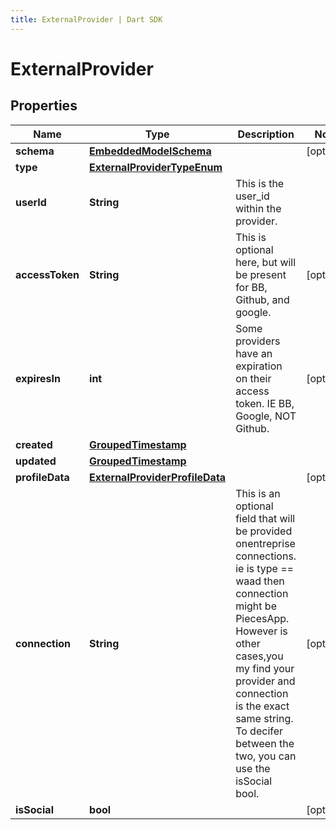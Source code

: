 ```yaml
---
title: ExternalProvider | Dart SDK
---
```


# ExternalProvider

## Properties
Name | Type | Description | Notes
------------ | ------------- | ------------- | -------------
**schema** | [**EmbeddedModelSchema**](EmbeddedModelSchema) |  | [optional] 
**type** | [**ExternalProviderTypeEnum**](ExternalProviderTypeEnum) |  | 
**userId** | **String** | This is the user_id within the provider. | 
**accessToken** | **String** | This is optional here, but will be present for BB, Github, and google. | [optional] 
**expiresIn** | **int** | Some providers have an expiration on their access token. IE BB, Google, NOT Github. | [optional] 
**created** | [**GroupedTimestamp**](GroupedTimestamp) |  | 
**updated** | [**GroupedTimestamp**](GroupedTimestamp) |  | 
**profileData** | [**ExternalProviderProfileData**](ExternalProviderProfileData) |  | [optional] 
**connection** | **String** | This is an optional field that will be provided onentreprise connections. ie is type == waad then connection might be PiecesApp. However is other cases,you my find your provider and connection is the exact same string. To decifer between the two, you can use the isSocial bool. | [optional] 
**isSocial** | **bool** |  | [optional] 


